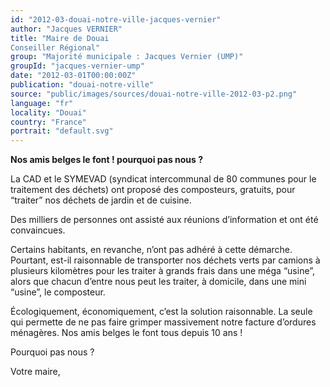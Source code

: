 ```yaml
---
id: "2012-03-douai-notre-ville-jacques-vernier"
author: "Jacques VERNIER"
title: "Maire de Douai
Conseiller Régional"
group: "Majorité municipale : Jacques Vernier (UMP)"
groupId: "jacques-vernier-ump"
date: "2012-03-01T00:00:00Z"
publication: "douai-notre-ville"
source: "public/images/sources/douai-notre-ville-2012-03-p2.png"
language: "fr"
locality: "Douai"
country: "France"
portrait: "default.svg"
---
```


**Nos amis belges le font !
pourquoi pas nous ?**

La CAD et le SYMEVAD (syndicat  intercommunal de 80 communes pour le traitement des déchets) ont proposé des composteurs, gratuits, pour “traiter” nos déchets de jardin et de cuisine.

Des milliers de personnes ont assisté aux réunions d’information et ont été convaincues.

Certains habitants, en revanche, n’ont pas adhéré à cette démarche. Pourtant, est-il raisonnable de transporter nos déchets verts par camions à plusieurs kilomètres pour les traiter à grands frais dans une méga “usine”, alors que chacun d’entre nous peut les traiter, à domicile, dans une mini “usine”, le composteur.

Écologiquement, économiquement, c’est la solution raisonnable. La seule qui permette de ne pas faire grimper massivement notre facture d’ordures ménagères.
Nos amis belges le font tous depuis 10 ans !

Pourquoi pas nous ?

Votre maire,
